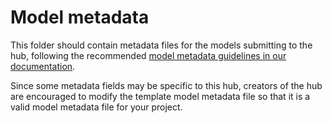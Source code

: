 # Model metadata

This folder should contain metadata files for the models submitting to the hub, following the recommended [model metadata guidelines in our documentation](https://github.com/european-modelling-hubs/syndromicDiseaseForecastHub/wiki/Metadata).

Since some metadata fields may be specific to this hub, creators of the hub are encouraged to modify the template model metadata file so that it is a valid model metadata file for your project.
